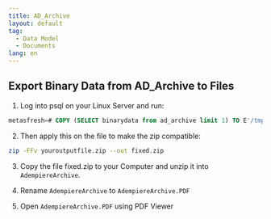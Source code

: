```yaml
---
title: AD_Archive
layout: default
tag: 
  - Data Model
  - Documents
lang: en
---
```


## Export Binary Data from AD_Archive to Files

1. Log into psql on your Linux Server and run:

```SQL
metasfresh=# COPY (SELECT binarydata from ad_archive limit 1) TO E'/tmp/youroutputfile.zip' (FORMAT binary);
```

2. Then apply this on the file to make the zip compatible:

```BASH
zip -FFv youroutputfile.zip --out fixed.zip
```

3. Copy the file fixed.zip to your Computer and unzip it into `AdempiereArchive`.

4. Rename `AdempiereArchive` to `AdempiereArchive.PDF`

5. Open `AdempiereArchive.PDF` using PDF Viewer

